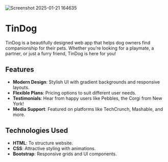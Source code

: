 ![Screenshot 2025-01-21 164635](https://github.com/user-attachments/assets/9f06668b-83aa-4778-a9ef-dd1a96a84cc7)

# TinDog

TinDog is a beautifully designed web app that helps dog owners find companionship for their pets. Whether you’re looking for a playmate, a partner, or just a furry friend, TinDog is here for you!

## Features

- **Modern Design**: Stylish UI with gradient backgrounds and responsive layouts.
- **Flexible Plans**: Pricing options to suit different user needs.
- **Testimonials**: Hear from happy users like Pebbles, the Corgi from New York!
- **Media Support**: Featured on platforms like TechCrunch, Mashable, and more.

## Technologies Used

- **HTML**: To structure website.
- **CSS**: Attractive styling with animations.
- **Bootstrap**: Responsive grids and UI components.


